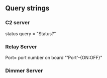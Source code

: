 ## Query strings

### C2 server
status query = "Status?"

### Relay Server
Port= port number on board
"'Port'-{ON:OFF}"

### Dimmer Server
